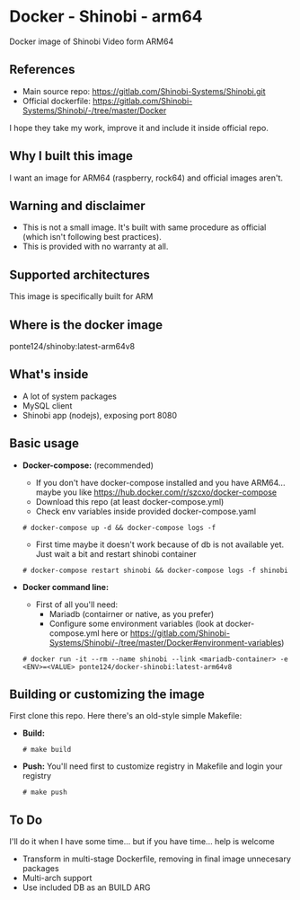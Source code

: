 # Docker - Shinobi - arm64

Docker image of Shinobi Video form ARM64

## References

- Main source repo: <https://gitlab.com/Shinobi-Systems/Shinobi.git>
- Official dockerfile: <https://gitlab.com/Shinobi-Systems/Shinobi/-/tree/master/Docker>

I hope they take my work, improve it and include it inside official repo.

## Why I built this image

I want an image for ARM64 (raspberry, rock64) and official images aren't.

## Warning and disclaimer

- This is not a small image. It's built with same procedure as official (which isn't following best practices).
- This is provided with no warranty at all.

## Supported architectures

This image is specifically built for ARM

## Where is the docker image

ponte124/shinoby:latest-arm64v8

## What's inside

- A lot of system packages
- MySQL client
- Shinobi app (nodejs), exposing port 8080

## Basic usage

- **Docker-compose:** (recommended)
    - If you don't have docker-compose installed and you have ARM64... maybe you like <https://hub.docker.com/r/szcxo/docker-compose>
    - Download this repo (at least docker-compose.yml)
    - Check env variables inside provided docker-compose.yaml

    `# docker-compose up -d && docker-compose logs -f`

    - First time maybe it doesn't work because of db is not available yet. Just wait a bit and restart shinobi container

    `# docker-compose restart shinobi && docker-compose logs -f shinobi`

- **Docker command line:** 
    - First of all you'll need:
        - Mariadb (contairner or native, as you prefer)
        - Configure some environment variables (look at docker-compose.yml here or <https://gitlab.com/Shinobi-Systems/Shinobi/-/tree/master/Docker#environment-variables>)

    `# docker run -it --rm --name shinobi --link <mariadb-container> -e <ENV>=<VALUE> ponte124/docker-shinobi:latest-arm64v8`

## Building or customizing the image

First clone this repo. Here there's an old-style simple Makefile:

- **Build:**

    `# make build`

- **Push:** You'll need first to customize registry in Makefile and login your registry

    `# make push`

## To Do

I'll do it when I have some time... but if you have time... help is welcome

- Transform in multi-stage Dockerfile, removing in final image unnecesary packages
- Multi-arch support
- Use included DB as an BUILD ARG
